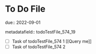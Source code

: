 # To Do File

due:: 2022-09-01

metadatafield:: todoTestFile_574\_19

- [ ] Task of todoTestFile_574 1 [[Query me]]
- [ ] Task of todoTestFile_574 2

